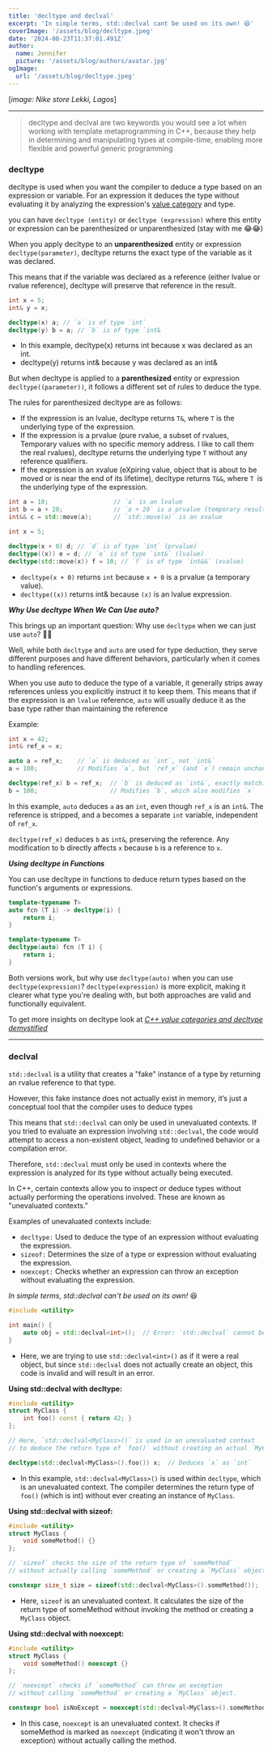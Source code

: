 ```yaml
---
title: 'decltype and declval'
excerpt: 'In simple terms, std::declval cant be used on its own! 😆'
coverImage: '/assets/blog/decltype.jpeg'
date: '2024-08-23T11:37:01.491Z'
author:
  name: Jennifer
  picture: '/assets/blog/authors/avatar.jpg'
ogImage:
  url: '/assets/blog/decltype.jpeg'
---
```

[*image: Nike store Lekki, Lagos*]


---

> decltype and declval are two keywords you would see a lot when working with template metaprogramming in C++, because they help in determining and manipulating types at compile-time, enabling more flexible and powerful generic programming


### decltype
decltype is used when you want the compiler to deduce a type based on an expression or variable. For an expression it deduces the type without evaluating it by analyzing the expression's [value category](https://en.cppreference.com/w/cpp/language/value_category) and type.

you can have `decltype (entity)` or `decltype (expression)`	where this entity or expression can be parenthesized or unparenthesized (stay with me 😂😂)


When you apply decltype to an **unparenthesized** entity or expression `decltype(parameter)`, decltype returns the exact type of the variable as it was declared.

This means that if the variable was declared as a reference (either lvalue or rvalue reference), decltype will preserve that reference in the result. 
```cpp
int x = 5;
int& y = x;

decltype(x) a; // `a` is of type `int`
decltype(y) b = a; // `b` is of type `int&
```
- In this example, decltype(x) returns int because x was declared as an int.
- decltype(y) returns int& because y was declared as an int&

But when decltype is applied to a **parenthesized** entity or expression `decltype((parameter))`, it follows a different set of rules to deduce the type.

The rules for parenthesized decltype are as follows:
- If the expression is an lvalue, decltype returns `T&`, where `T` is the underlying type of the expression.
- If the expression is a prvalue (pure rvalue, a subset of rvalues, Temporary values with no specific memory address. I like to call them the real rvalues), decltype returns the underlying type `T` without any reference qualifiers.
- If the expression is an xvalue (eXpiring value, object that is about to be moved or is near the end of its lifetime), decltype returns `T&&`, where `T `is the underlying type of the expression.

```cpp
int a = 10;                  // `a` is an lvalue
int b = a + 20;              // `a + 20` is a prvalue (temporary result)
int&& c = std::move(a);      // `std::move(a)` is an xvalue

int x = 5;

decltype(x + 0) d; // `d` is of type `int` (prvalue)
decltype((x)) e = d; // `e` is of type `int&` (lvalue)
decltype(std::move(x)) f = 10; // `f` is of type `int&&` (xvalue)
```
- `decltype(x + 0)` returns `int` because `x + 0` is a prvalue (a temporary value).
- `decltype((x))` returns int& because `(x)` is an lvalue expression.

__*Why Use decltype When We Can Use auto?*__

This brings up an important question: Why use `decltype` when we can just use `auto`? 🤷🏻

Well, while both `decltype` and `auto` are used for type deduction, they serve different purposes and have different behaviors, particularly when it comes to handling references.

When you use auto to deduce the type of a variable, it generally strips away references unless you explicitly instruct it to keep them. This means that if the expression is an `lvalue` reference, `auto` will usually deduce it as the base type rather than maintaining the reference

Example:
```cpp
int x = 42;
int& ref_x = x;

auto a = ref_x;    // `a` is deduced as `int`, not `int&`
a = 100;           // Modifies `a`, but `ref_x` (and `x`) remain unchanged

decltype(ref_x) b = ref_x;  // `b` is deduced as `int&`, exactly matching `ref_x`
b = 100;                    // Modifies `b`, which also modifies `x`
```

In this example, `auto` deduces `a` as an `int`, even though `ref_x` is an `int&`. The reference is stripped, and a becomes a separate `int` variable, independent of `ref_x`.

`decltype(ref_x)` deduces `b` as `int&`, preserving the reference. Any modification to b directly affects `x` because `b` is a reference to `x`.


__*Using decltype in Functions*__

You can use decltype in functions to deduce return types based on the function's arguments or expressions.

```cpp
template<typename T>
auto fcn (T i) -> decltype(i) {
    return i;
}

template<typename T>
decltype(auto) fcn (T i) {
    return i;
}
```

Both versions work, but why use `decltype(auto)` when you can use `decltype(expression)`? `decltype(expression)` is more explicit, making it clearer what type you're dealing with, but both approaches are valid and functionally equivalent.

To get more insights on decltype look at *[C++ value categories and decltype demystified](https://www.scs.stanford.edu/~dm/blog/decltype.html)*

---
### declval

`std::declval` is a utility that creates a "fake" instance of a type by returning an rvalue reference to that type. 

However, this fake instance does not actually exist in memory, it’s just a conceptual tool that the compiler uses to deduce types

This means that `std::declval` can only be used in unevaluated contexts. If you tried to evaluate an expression involving `std::declval`, the code would attempt to access a non-existent object, leading to undefined behavior or a compilation error.

Therefore, `std::declval` must only be used in contexts where the expression is analyzed for its type without actually being executed.

In C++, certain contexts allow you to inspect or deduce types without actually performing the operations involved. These are known as "unevaluated contexts." 

Examples of unevaluated contexts include:

- `decltype:` Used to deduce the type of an expression without evaluating the expression.
- `sizeof:` Determines the size of a type or expression without evaluating the expression.
- `noexcept:` Checks whether an expression can throw an exception without evaluating the expression.


_*In simple terms, std::declval can't be used on its own!*_ 😆

```cpp
#include <utility>

int main() {
    auto obj = std::declval<int>();  // Error: `std::declval` cannot be used here
}
```
- Here, we are trying to use `std::declval<int>()` as if it were a real object, but since `std::declval` does not actually create an object, this code is invalid and will result in an error.


__Using std::declval with decltype:__
```cpp
#include <utility>
struct MyClass {
    int foo() const { return 42; }
};

// Here, `std::declval<MyClass>()` is used in an unevaluated context
// to deduce the return type of `foo()` without creating an actual `MyClass` object.

decltype(std::declval<MyClass>().foo()) x;  // Deduces `x` as `int`
```
- In this example, `std::declval<MyClass>()` is used within `decltype`, which is an unevaluated context. The compiler determines the return type of `foo()` (which is int) without ever creating an instance of `MyClass`.


__Using std::declval with sizeof:__
```cpp
#include <utility>
struct MyClass {
    void someMethod() {}
};

// `sizeof` checks the size of the return type of `someMethod`
// without actually calling `someMethod` or creating a `MyClass` object.

constexpr size_t size = sizeof(std::declval<MyClass>().someMethod());
```
- Here, `sizeof` is an unevaluated context. It calculates the size of the return type of someMethod without invoking the method or creating a `MyClass` object.


__Using std::declval with noexcept:__
```cpp
#include <utility>
struct MyClass {
    void someMethod() noexcept {}
};

// `noexcept` checks if `someMethod` can throw an exception
// without calling `someMethod` or creating a `MyClass` object.

constexpr bool isNoExcept = noexcept(std::declval<MyClass>().someMethod());
```
- In this case, `noexcept` is an unevaluated context. It checks if someMethod is marked as `noexcept` (indicating it won't throw an exception) without actually calling the method.